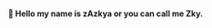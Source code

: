 <h1 align="center">

</h1>

<h4 align="center">🚩 Hello my name is zAzkya or you can call me Zky.</h4>
